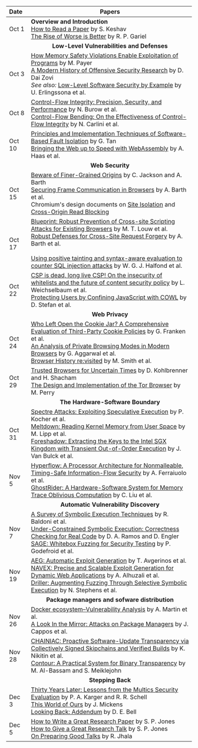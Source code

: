 **Date**   | <center>**Papers**</center>
:----------|:--------------------------------
Oct  1     | **Overview and Introduction** <br/> [How to Read a Paper](papers/keshav:how.pdf) by S. Keshav <br/> [The Rise of Worse is Better](http://www.dreamsongs.com/RiseOfWorseIsBetter.html) by R. P. Gariel
           | <center>**Low-Level Vulnerabilities and Defenses**</center>
Oct  3     | [How Memory Safety Violations Enable Exploitation of Programs](papers/payer:how.pdf) by M. Payer<br/> [A Modern History of Offensive Security Research](https://docs.google.com/presentation/d/19HfkIojyLE8L8X8aZT-lJont96JqIg4PqEhb2juIK2c/edit#slide=id.p) by D. Dai Zovi<br/> *See also:* [Low-Level Software Security by Example](papers/erlingsson:low.pdf) by U. Erlingssona et al.
Oct  8     | [Control-Flow Integrity: Precision, Security, and Performance](papers/burow:cfi.pdf) by N. Burow et al. <br/> [Control-Flow Bending: On the Effectiveness of Control-Flow Integrity](papers/carlini:cfb.pdf) by N. Carlini et al.
Oct 10     | [Principles and Implementation Techniques of Software-Based Fault Isolation](http://www.cse.psu.edu/~gxt29/papers/sfi-final.pdf) by G. Tan <br/> [Bringing the Web up to Speed with WebAssembly](papers/haas:wasm.pdf) by A. Haas et al.
           | <center>**Web Security**</center>
Oct 15     | [Beware of Finer-Grained Origins](papers/jackson:beware.pdf) by C. Jackson and A. Barth<br/> [Securing Frame Communication in Browsers](papers/barth:securing.pdf) by A. Barth et al. <br/> Chromium's design documents on [Site Isolation](https://www.chromium.org/developers/design-documents/site-isolation) and [Cross-Origin Read Blocking](https://chromium.googlesource.com/chromium/src/+/master/services/network/cross_origin_read_blocking_explainer.md)
Oct 17     | [Blueprint: Robust Prevention of Cross-site Scripting Attacks for Existing Browsers](papers/blueprint.pdf) by M. T. Louw et al.<br/> [Robust Defenses for Cross-Site Request Forgery](papers/barth:csrf.pdf) by A. Barth et al.<br/> <br/> [Using positive tainting and syntax-aware evaluation to counter SQL injection attacks](papers/halfond:using.pdf) by W. G. J. Halfond et al.
Oct 22     | [CSP is dead, long live CSP! On the insecurity of whitelists and the future of content security policy](papers/weichselbaum:csp.pdf) by L. Weichselbaum et al. <br/> [Protecting Users by Confining JavaScript with COWL](papers/stefan:cowl.pdf) by D. Stefan et al.
           | <center>**Web Privacy**</center>
Oct 24     | [Who Left Open the Cookie Jar? A Comprehensive Evaluation of Third-Party Cookie Policies](papers/franken:comprehensive.pdf) by G. Franken et al.  <br/> [An Analysis of Private Browsing Modes in Modern Browsers](papers/aggarwal:analysis.pdf) by G. Aggarwal et al. <br/> [Browser History re:visited](papers/smith:history.pdf) by M. Smith et al.
Oct 29     | [Trusted Browsers for Uncertain Times](papers/kohlbrenner:fuzzyfox.pdf) by D. Kohlbrenner and H. Shacham <br/> [The Design and Implementation of the Tor Browser](https://www.torproject.org/projects/torbrowser/design/) by M. Perry
           | <center>**The Hardware-Software Boundary**</center>
Oct 31     | [Spectre Attacks: Exploiting Speculative Execution](papers/kocher:spectre.pdf) by P. Kocher et al.<br/> [Meltdown: Reading Kernel Memory from User Space](papers/lipp:meltdown.pdf) by M. Lipp et al.<br/> [Foreshadow: Extracting the Keys to the Intel SGX Kingdom with Transient Out-of-Order Execution](papers/van-bulck:foreshadow.pdf) by J. Van Bulck et al.
Nov  5     | [Hyperflow: A Processor Architecture for Nonmalleable, Timing-Safe Information-Flow Security](papers/ferraiuolo:hyperflow.pdf) by A. Ferraiuolo et al. <br/> [GhostRider: A Hardware-Software System for Memory Trace Oblivious Computation](papers/liu:ghostrider.pdf) by C. Liu et al.
           | <center>**Automatic Vulnerability Discovery**</center>
Nov  7     | [A Survey of Symbolic Execution Techniques](https://arxiv.org/pdf/1610.00502.pdf) by R. Baldoni et al. <br/> [Under-Constrained Symbolic Execution: Correctness Checking for Real Code](papers/ucklee.pdf) by D. A. Ramos and D. Engler <br/> [SAGE: Whitebox Fuzzing for Security Testing](papers/sage.pdf) by P. Godefroid et al.
Nov 19     | [AEG: Automatic Exploit Generation](papers/aeg.pdf) by T. Avgerinos et al. <br/> [NAVEX: Precise and Scalable Exploit Generation for Dynamic Web Applications](papers/alhuzali:navex.pdf) by A. Alhuzali et al. <br/> [Driller: Augmenting Fuzzing Through Selective Symbolic Execution](papers/driller.pdf) by N. Stephens et al.
           | <center>**Package managers and sofware distribution**</center>
Nov 26     | [Docker ecosystem–Vulnerability Analysis](papers/martin:docker.pdf) by A. Martin et al. <br/> [A Look In the Mirror: Attacks on Package Managers](papers/cappos:look.pdf) by J. Cappos et al.
Nov 28     | [CHAINIAC: Proactive Software-Update Transparency via Collectively Signed Skipchains and Verified Builds](papers/nikitin:chainiac.pdf) by K. Nikitin et al. <br/> [Contour: A Practical System for Binary Transparency](papers/al-bassam:contour.pdf) by M. Al-Bassam and S. Meiklejohn
           | <center>**Stepping Back**</center>
Dec  3     | [Thirty Years Later: Lessons from the Multics Security Evaluation](papers/karger:thirty.pdf) by P. A. Karger and R. R. Schell <br/> [This World of Ours](papers/mickens:this.pdf) by J. Mickens <br/> [Looking Back: Addendum](papers/bell:looking.pdf) by D. E. Bell
Dec  5     | [How to Write a Great Research Paper](https://www.microsoft.com/en-us/research/academic-program/write-great-research-paper/) by S. P. Jones <br/> [How to Give a Great Research Talk](https://www.microsoft.com/en-us/research/academic-program/give-great-research-talk/) by S. P. Jones <br/> [On Preparing Good Talks](https://ranjitjhala.github.io/static/PLMW-talk-opinionated.pdf) by R. Jhala
